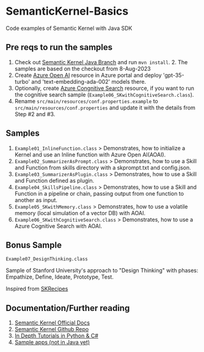 # SemanticKernel-Basics
Code examples of Semantic Kernel with Java SDK

## Pre reqs to run the samples
1. Check out [Semantic Kernel Java Branch](https://github.com/microsoft/semantic-kernel/tree/experimental-java/java) and run ```mvn install```.
   2. The samples are based on the checkout from 8-Aug-2023
2. Create [Azure Open AI](https://learn.microsoft.com/en-us/azure/ai-services/openai/how-to/create-resource?pivots=web-portal) resource in Azure portal and deploy 'gpt-35-turbo' and 'text-embedding-ada-002' models there.
3. Optionally, create [Azure Congnitive Search](https://learn.microsoft.com/en-us/azure/search/search-create-service-portal) resource, if you want to run the cognitive search sample (```Example06_SKwithCognitiveSearch.class```).
4. Rename ````src/main/resources/conf.properties.example```` to ````src/main/resources/conf.properties```` and update it with the details from Step #2 and #3. 

## Samples
1. ````Example01_InlineFunction.class```` > Demonstrates, how to initialize a Kernel and use an Inline function with Azure Open AI(AOAI).
2. ````Example02_SummarizerAsPrompt.class```` > Demonstrates, how to use a Skill and Function from skills directory with a skprompt.txt and config.json.
3. ````Example03_SummarizerAsPlugin.class```` > Demonstrates, how to use a Skill and Function defined as plugin.
4. ````Example04_SkillsPipeline.class```` > Demonstrates, how to use a Skill and Function in a pipeline or chain, passing output from one function to another as input.
5. ````Example05_SKwithMemory.class```` > Demonstrates, how to use a volatile memory (local simulation of a vector DB) with AOAI.
6. ````Example06_SKwithCognitiveSearch.class```` > Demonstrates, how to use a Azure Cognitive Search with AOAI.

## Bonus Sample
````Example07_DesignThinking.class````

Sample of Stanford University's approach to "Design Thinking" with phases: Empathize, Define, Ideate, Prototype, Test.

Inspired from [SKRecipes](https://github.com/johnmaeda/SK-Recipes/tree/main)

## Documentation/Further reading

1. [Semantic Kernel Official Docs](https://learn.microsoft.com/en-us/semantic-kernel/overview/)
2. [Semantic Kernel Github Repo](https://github.com/microsoft/semantic-kernel)
3. [In Depth Tutorials in Python & C#](https://learn.microsoft.com/en-us/semantic-kernel/get-started/tutorials)
4. [Sample apps (not in Java yet)](https://learn.microsoft.com/en-us/semantic-kernel/samples-and-solutions/)

